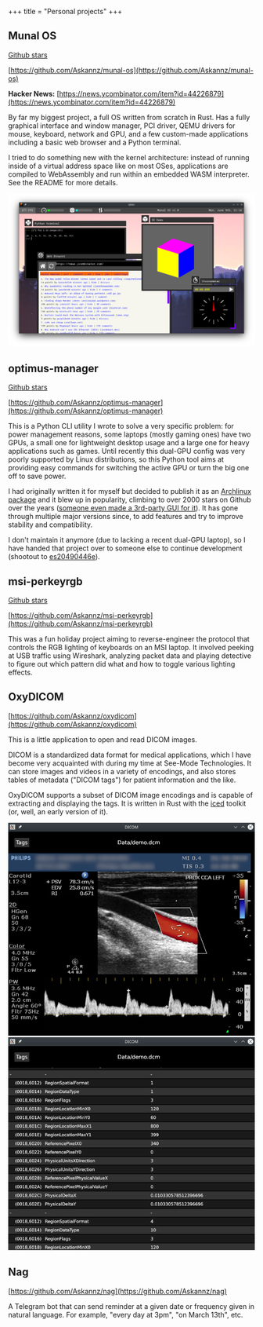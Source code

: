 +++
title = "Personal projects"
+++

<script async defer src="https://buttons.github.io/buttons.js"></script>

## Munal OS

<a class="github-button" href="https://github.com/Askannz/munal-os" data-color-scheme="no-preference: light; light: light; dark: dark;" data-icon="octicon-star" data-size="large" data-show-count="true" aria-label="Star Askannz/munal-os on GitHub">Github stars</a>

[https://github.com/Askannz/munal-os](https://github.com/Askannz/munal-os)

**Hacker News:** [https://news.ycombinator.com/item?id=44226879](https://news.ycombinator.com/item?id=44226879)

By far my biggest project, a full OS written from scratch in Rust. Has a fully graphical interface and window manager, PCI driver, QEMU drivers for mouse, keyboard, network and GPU, and a few custom-made applications including a basic web browser and a Python terminal.

I tried to do something new with the kernel architecture: instead of running inside of a virtual address space like on most OSes, applications are compiled to WebAssembly and run within an embedded WASM interpreter. See the README for more details.

![Munal OS screenshot](munal-os.png "The Munal OS desktop with a few apps open")


## optimus-manager

<a class="github-button" href="https://github.com/Askannz/optimus-manager" data-color-scheme="no-preference: light; light: light; dark: dark;" data-icon="octicon-star" data-size="large" data-show-count="true" aria-label="Star Askannz/optimus-manager on GitHub">Github stars</a>

[https://github.com/Askannz/optimus-manager](https://github.com/Askannz/optimus-manager)

This is a Python CLI utility I wrote to solve a very specific problem: for power management reasons, some laptops (mostly gaming ones) have two GPUs, a small one for lightweight desktop usage and a large one for heavy applications such as games. Until recently this dual-GPU config was very poorly supported by Linux distributions, so this Python tool aims at providing easy commands for switching the active GPU or turn the big one off to save power.

I had originally written it for myself but decided to publish it as an [Archlinux package](https://aur.archlinux.org/packages/optimus-manager-git) and it blew up in popularity, climbing to over 2000 stars on Github over the years ([someone even made a 3rd-party GUI for it](https://github.com/Shatur/optimus-manager-qt)). It has gone through multiple major versions since, to add features and try to improve stability and compatibility.

I don't maintain it anymore (due to lacking a recent dual-GPU laptop), so I have handed that project over to someone else to continue development (shootout to [es20490446e](https://github.com/es20490446e)).


## msi-perkeyrgb

<a class="github-button" href="https://github.com/Askannz/msi-perkeyrgb" data-color-scheme="no-preference: light; light: light; dark: dark;" data-icon="octicon-star" data-size="large" data-show-count="true" aria-label="Star Askannz/msi-perkeyrgb on GitHub">Github stars</a>

[https://github.com/Askannz/msi-perkeyrgb](https://github.com/Askannz/msi-perkeyrgb)

This was a fun holiday project aiming to reverse-engineer the protocol that controls the RGB lighting of keyboards on an MSI laptop. It involved peeking at USB traffic using Wireshark, analyzing packet data and playing detective to figure out which pattern did what and how to toggle various lighting effects.

## OxyDICOM

[https://github.com/Askannz/oxydicom](https://github.com/Askannz/oxydicom)

This is a little application to open and read DICOM images.

DICOM is a standardized data format for medical applications, which I have become very acquainted with during my time at See-Mode Technologies. It can store images and videos in a variety of encodings, and also stores tables of metadata ("DICOM tags") for patient information and the like.

OxyDICOM supports a subset of DICOM image encodings and is capable of extracting and displaying the tags. It is written in Rust with the [iced](https://github.com/iced-rs/iced) toolkit (or, well, an early version of it).

![OxyDICOM screenshot 1](oxydicom-1.png "OxyDICOM displaying the US scan image embdedded into the DICOM")
![OxyDICOM screenshot 2](oxydicom-2.png "OxyDICOM showing the extracted DICOM tag metadata tree")

## Nag

[https://github.com/Askannz/nag](https://github.com/Askannz/nag)

A Telegram bot that can send reminder at a given date or frequency given in natural language. For example, "every day at 3pm", "on March 13th", etc.
